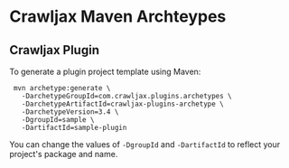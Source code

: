 Crawljax Maven Archteypes
========================

Crawljax Plugin
---------------

To generate a plugin project template using Maven:

     mvn archetype:generate \
       -DarchetypeGroupId=com.crawljax.plugins.archetypes \
       -DarchetypeArtifactId=crawljax-plugins-archetype \
       -DarchetypeVersion=3.4 \
       -DgroupId=sample \
       -DartifactId=sample-plugin

       
You can change the values of ``-DgroupId`` and ``-DartifactId`` to reflect your project's package and name. 
